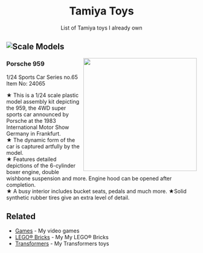 <h1 align="center">Tamiya Toys</h1>

<p align="center">List of Tamiya toys I already own</p>

## ![Scale Models](https://www.tamiya.com/english/scale/head_scale2.gif)

<img align="right" width="300" src="https://www.tamiya.com/english/products/24065/top.jpg">

### Porsche 959

1/24 Sports Car Series no.65\
Item No: 24065

★ This is a 1/24 scale plastic model assembly kit depicting the 959, the 4WD super sports car announced by Porsche at the 1983 International Motor Show Germany in Frankfurt.\
★ The dynamic form of the car is captured artfully by the model.\
★ Features detailed depictions of the 6-cylinder boxer engine, double wishbone suspension and more. Engine hood can be opened after completion.\
★ A busy interior includes bucket seats, pedals and much more. ★Solid synthetic rubber tires give an extra level of detail.

## Related

- [Games](https://github.com/LitoMore/games) - My video games
- [LEGO® Bricks](https://github.com/LitoMore/lego-bricks) - My My LEGO® Bricks
- [Transformers](https://github.com/LitoMore/transformers) - My Transformers toys
